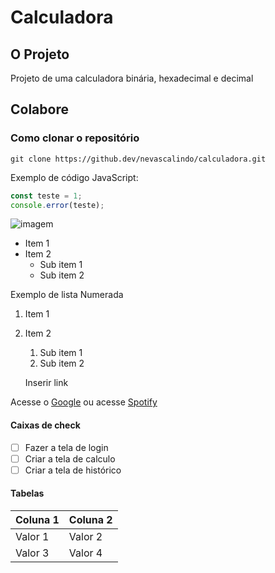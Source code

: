 # Calculadora

## O Projeto
Projeto de uma calculadora binária, hexadecimal e decimal

## Colabore

### Como clonar o repositório

```
git clone https://github.dev/nevascalindo/calculadora.git
```
Exemplo de código JavaScript:

```js
const teste = 1;
console.error(teste);
```

![imagem](https://pbs.twimg.com/media/FN_Fu66XMAkCn04.jpg:large)

- Item 1
- Item 2
    - Sub item 1
    - Sub item 2

Exemplo de lista Numerada
1. Item 1
2. Item 2
    1. Sub item 1
    2. Sub item 2

    Inserir link

Acesse o [Google](https://www.google.com/)
ou acesse [Spotify](https://open.spotify.com/intl-pt)

#### Caixas de check

- [ ] Fazer a tela de login
- [ ] Criar a tela de calculo
- [ ] Criar a tela de histórico

#### Tabelas
| Coluna 1 | Coluna 2 |
|----------|----------|
|  Valor 1 |  Valor 2 |
|  Valor 3 |  Valor 4 |